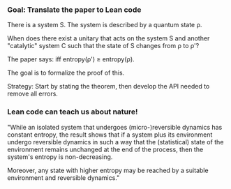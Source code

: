 ### Goal: Translate the paper to Lean code

There is a system S. The system is described by a quantum state ρ.

When does there exist a unitary that acts on the system S and another "catalytic" system C such that the state of S changes from ρ to ρ'?

The paper says: iff entropy(ρ') ≥ entropy(ρ).

The goal is to formalize the proof of this.

Strategy: Start by stating the theorem, then develop the API needed to remove all errors.

### Lean code can teach us about nature!

"While an isolated system that undergoes (micro-)reversible dynamics has constant entropy, the result shows that if a system plus its environment undergo reversible dynamics in such a way that the (statistical) state of the environment remains unchanged at the end of the process, then the system's entropy is non-decreasing. 

Moreover, any state with higher entropy may be reached by a suitable environment and reversible dynamics."